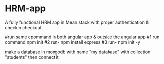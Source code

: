 # HRM-app
A fully functional HRM app in Mean stack with proper authentication &amp; checkin checkout

#run same cpommand in both angular app & outside the angular app
#1 run command npm init 
#2 run- npm install express 
#3 run- npm init -y

make a database in mongodb with name "my database" with collection "students" then connect it
